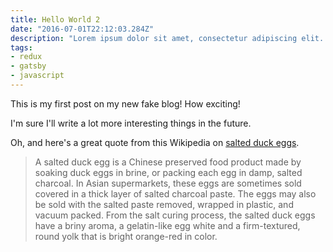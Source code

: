 ```yaml
---
title: Hello World 2
date: "2016-07-01T22:12:03.284Z"
description: "Lorem ipsum dolor sit amet, consectetur adipiscing elit. Curabitur ullamcorper eleifend justo ut sodales. Suspendisse ultrices tortor sed sollicitudin iaculis. Praesent sagittis purus est, vel aliquam nisi vehicula vitae. Lorem ipsum dolor sit amet, consectetur adipiscing elit. Phasellus porta sed tellus in posuere. Proin et urna et tortor aliquet commodo. Curabitur convallis volutpat lectus sit amet suscipit. Phasellus purus risus, tincidunt eget pulvinar at, pellentesque et metus. Sed placerat eros in lorem pharetra, sit amet efficitur leo efficitur. Maecenas at dolor dolor. Donec eros quam, aliquam eu maximus sed, gravida at massa."
tags:
- redux
- gatsby
- javascript
---
```


This is my first post on my new fake blog! How exciting!

I'm sure I'll write a lot more interesting things in the future.

Oh, and here's a great quote from this Wikipedia on
[salted duck eggs](http://en.wikipedia.org/wiki/Salted_duck_egg).

> A salted duck egg is a Chinese preserved food product made by soaking duck
> eggs in brine, or packing each egg in damp, salted charcoal. In Asian
> supermarkets, these eggs are sometimes sold covered in a thick layer of salted
> charcoal paste. The eggs may also be sold with the salted paste removed,
> wrapped in plastic, and vacuum packed. From the salt curing process, the
> salted duck eggs have a briny aroma, a gelatin-like egg white and a
> firm-textured, round yolk that is bright orange-red in color.
